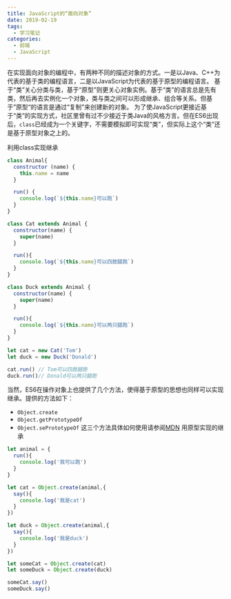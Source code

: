 ```yaml
---
title: JavaScript的“面向对象”
date: 2019-02-19
tags: 
  - 学习笔记
categories: 
  - 前端
  - JavaScript
---
```


在实现面向对象的编程中，有两种不同的描述对象的方式。一是以Java、C++为代表的基于类的编程语言，二是以JavaScript为代表的基于原型的编程语言。
基于“类”关心分类与类，基于“原型”则更关心对象实例。基于“类”的语言总是先有类，然后再去实例化一个对象，类与类之间可以形成继承、组合等关系。但基于”原型“的语言是通过“复制”来创建新的对象。
为了使JavaScript更接近基于“类”的实现方式，社区里曾有过不少接近于类Java的风格方言。但在ES6出现后，`class`已经成为一个关键字，不需要模拟即可实现“类”，但实际上这个“类”还是基于原型对象之上的。

利用class实现继承
```js
class Animal{
  constructor (name) {
    this.name = name
  }

  run() {
    console.log(`${this.name}可以跑`)
  }
}

class Cat extends Animal {
  constructor(name) {
    super(name)
  }

  run(){
    console.log(`${this.name}可以四肢腿跑`)
  }
}

class Duck extends Animal {
  constructor(name) {
    super(name)
  }

  run(){
    console.log(`${this.name}可以两只腿跑`)
  }
}

let cat = new Cat('Tom')
let duck = new Duck('Donald')

cat.run() // Tom可以四肢腿跑
duck.run()// Donald可以两只腿跑
```

当然，ES6在操作对象上也提供了几个方法，使得基于原型的思想也同样可以实现继承。提供的方法如下：
- `Object.create`
- `Object.getPrototypeOf`
- `Object.sePrototypeOf`
这三个方法具体如何使用请参阅[MDN](https://developer.mozilla.org/zh-CN/docs/Web/JavaScript/Reference/Global_Objects/Object)
用原型实现的继承
```js
let animal = {
  run(){
    console.log('我可以跑')
  }
}

let cat = Object.create(animal,{
  say(){
    console.log('我是cat')
  }
})

let duck = Object.create(animal,{
  say(){
    console.log('我是duck')
  }
})

let someCat = Object.create(cat)
let someDuck = Object.create(duck)

someCat.say()
someDuck.say()
```
